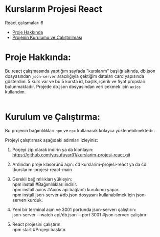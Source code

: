 # Kurslarım Projesi React

 React çalışmaları 6

 - [Proje Hakkında](#proje-hakkında)
 - [Projenin Kurulumu ve Çalıştırılması](#kurulum-ve-çalıştırma)


# Proje Hakkında:  
 Bu react çalışmasında yaptığım sayfada "kurslarım" başlığı altında, db.json dosyasından `json-server` aracılığıyla çektiğim dataları card yapısında gösterdim. 5 kurs var ve bu 5 kursta id, başlık, içerik ve fiyat propsları bulunmaktadır. Projede db.json dosyasından veri çekmek için `axios` kullandım. 
<br/>
<br/>
# Kurulum ve Çalıştırma:  <br/>
Bu projenin bağımlılıkları `npm` ve `npx` kullanarak kolayca yüklenebilmektedir.

 Projeyi çalıştırmak aşağıdaki adımları izleyiniz:
 1) Porjeyi zip olarak indirin ya da klonlayın:
 https://github.com/yusufuyar01/kurslarim-projesi-react.git
 
2) Ardından proje klasörünü açın:
   cd kurslarim-projesi-react ya da  cd tkurslarim-projesi-react-main
3) Gerekli bağımlılıkları yükleyin:<br/>
 npm install  #Bağımlılıkları indirir. <br/> 
 npm install axios  #Axios api bağlantı kurulumu yapar.<br/>
 npm install json-server  #db.json dosyasını kullanabilmek için json-serverı kurduk.<br/>
4) Yeni bir terminal açın ve 3001 portunda json-serverı çalıştırın:<br/>
 json-server --watch api/db.json --port 3001 #json-serverı çalıştırır
5)  React projesini çalıştırın:<br/>
 npm start  #Projeyi başlatır.<br/>
 
 
<br/>


